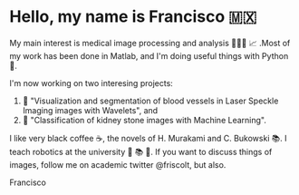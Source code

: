 # Hello, my name is Francisco 🇲🇽

My main interest is medical image processing and analysis 👨🏾‍💻 📈 .Most of my work has been done in Matlab, and I'm doing useful things with Python 🐍. 

I'm now working on two interesing projects: 
1.  📓 "Visualization and segmentation of blood vessels in Laser Speckle Imaging images with Wavelets", and 
2. 📓 "Classification of kidney stone images with Machine Learning". 

I like very black coffee ☕, the novels of H. Murakami and C. Bukowski 📚. I teach robotics at the university 🤖 📚 🎒. If you want to discuss things of images, follow me on academic twitter @friscolt, but also. 

Francisco 

